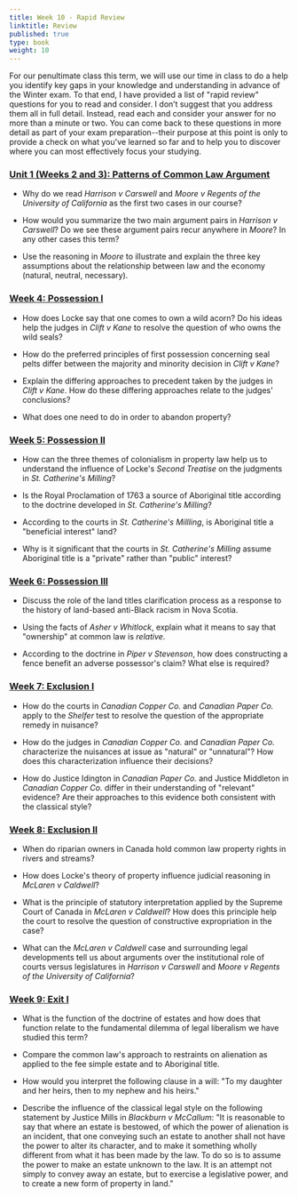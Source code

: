 ```yaml
---
title: Week 10 - Rapid Review
linktitle: Review
published: true
type: book
weight: 10
---
```


For our penultimate class this term, we will use our time in class to do a help you identify key gaps in your knowledge and understanding in advance of the Winter exam. To that end, I have provided a list of "rapid review" questions for you to read and consider. I don’t suggest that you address them all in full detail. Instead, read each and consider your answer for no more than a minute or two. You can come back to these questions in more detail as part of your exam preparation--their purpose at this point is only to provide a check on what you've learned so far and to help you to discover where you can most effectively focus your studying.

### [Unit 1 (Weeks 2 and 3): Patterns of Common Law Argument](../materials/week2)

- Why do we read *Harrison v Carswell* and *Moore v Regents of the University of California* as the first two cases in our course? 

- How would you summarize the two main argument pairs in *Harrison v Carswell*? Do we see these argument pairs recur anywhere in *Moore*? In any other cases this term?

- Use the reasoning in *Moore* to illustrate and explain the three key assumptions about the relationship between law and the economy (natural, neutral, necessary).

### [Week 4: Possession I](../materials/week4)

- How does Locke say that one comes to own a wild acorn? Do his ideas help the judges in *Clift v Kane* to resolve the question of who owns the wild seals? 

- How do the preferred principles of first possession concerning seal pelts differ between the majority and minority decision in *Clift v Kane*? 

- Explain the differing approaches to precedent taken by the judges in *Clift v Kane*. How do these differing approaches relate to the judges' conclusions? 

- What does one need to do in order to abandon property? 

### [Week 5: Possession II](../materials/week5)

- How can the three themes of colonialism in property law help us to understand the influence of Locke's *Second Treatise* on the judgments in *St. Catherine's Milling*?

- Is the Royal Proclamation of 1763 a source of Aboriginal title according to the doctrine developed in *St. Catherine's Milling*? 

- According to the courts in *St. Catherine's Millling*, is Aboriginal title a "beneficial interest" land? 

- Why is it significant that the courts in *St. Catherine's Milling* assume Aboriginal title is a "private" rather than "public" interest? 

### [Week 6: Possession III](../materials/week6)

- Discuss the role of the land titles clarification process as a response to the history of land-based anti-Black racism in Nova Scotia.

- Using the facts of *Asher v Whitlock*, explain what it means to say that "ownership" at common law is *relative*.

- According to the doctrine in *Piper v Stevenson*, how does constructing a fence benefit an adverse possessor's claim? What else is required? 

### [Week 7: Exclusion I](../materials/week7)

- How do the courts in *Canadian Copper Co.* and *Canadian Paper Co.* apply to the *Shelfer* test to resolve the question of the appropriate remedy in nuisance?

- How do the judges in *Canadian Copper Co.* and *Canadian Paper Co.* characterize the nuisances at issue as "natural" or "unnatural"? How does this characterization influence their decisions?

- How do Justice Idington in *Canadian Paper Co.* and Justice Middleton in *Canadian Copper Co.* differ in their understanding of "relevant" evidence? Are their approaches to this evidence both consistent with the classical style? 

### [Week 8: Exclusion II](../materials/week8)

- When do riparian owners in Canada hold common law property rights in rivers and streams? 

- How does Locke's theory of property influence judicial reasoning in *McLaren v Caldwell*? 

- What is the principle of statutory interpretation applied by the Supreme Court of Canada in *McLaren v Caldwell*? How does this principle help the court to resolve the question of constructive expropriation in the case? 

- What can the *McLaren v Caldwell* case and surrounding legal developments tell us about arguments over the institutional role of courts versus legislatures in *Harrison v Carswell* and *Moore v Regents of the University of California*? 

### [Week 9: Exit I](../materials/week9)

- What is the function of the doctrine of estates and how does that function relate to the fundamental dilemma of legal liberalism we have studied this term? 

- Compare the common law's approach to restraints on alienation as applied to the fee simple estate and to Aboriginal title.

- How would you interpret the following clause in a will: "To my daughter and her heirs, then to my nephew and his heirs."

- Describe the influence of the classical legal style on the following statement by Justice Mills in *Blackburn v McCallum*: "It is reasonable to say that where an estate is bestowed, of which the power of alienation is an incident, that one conveying such an estate to another shall not have the power to alter its character, and to make it something wholly different from what it has been made by the law. To do so is to assume the power to make an estate unknown to the law. It is an attempt not simply to convey away an estate, but to exercise a legislative power, and to create a new form of property in land."


